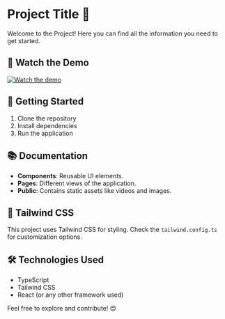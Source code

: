 # Project Title 🎉

Welcome to the Project! Here you can find all the information you need to get started. 

## 🎥 Watch the Demo
[![Watch the demo](https://img.youtube.com/vi/demo-video.mp4/0.jpg)](public/videos/demo-video.mp4)

## 🚀 Getting Started
1. Clone the repository
2. Install dependencies
3. Run the application

## 📚 Documentation
- **Components**: Reusable UI elements.
- **Pages**: Different views of the application.
- **Public**: Contains static assets like videos and images.

## 🎨 Tailwind CSS
This project uses Tailwind CSS for styling. Check the `tailwind.config.ts` for customization options.

## 🛠️ Technologies Used
- TypeScript
- Tailwind CSS
- React (or any other framework used)

Feel free to explore and contribute! 😊